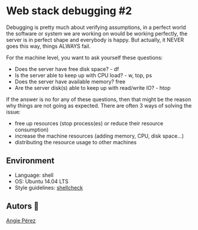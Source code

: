 # Web stack debugging #2
Debugging is pretty much about verifying assumptions, in a perfect world the software or system we are working on would be working perfectly, the server is in perfect shape and everybody is happy. But actually, it NEVER goes this way, things ALWAYS fail.

For the machine level, you want to ask yourself these questions:

* Does the server have free disk space? - df
* Is the server able to keep up with CPU load? - w, top, ps
* Does the server have available memory? free
* Are the server disk(s) able to keep up with read/write IO? - htop

If the answer is no for any of these questions, then that might be the reason why things are not going as expected. There are often 3 ways of solving the issue:

* free up resources (stop process(es) or reduce their resource consumption)
* increase the machine resources (adding memory, CPU, disk space…)
* distributing the resource usage to other machines
## Environment
* Language: shell
* OS: Ubuntu 14.04 LTS
* Style guidelines: [shellcheck](https://github.com/koalaman/shellcheck)
## Autors :ribbon: ##
[Angie Pérez](https://twitter.com/xiommyperez)